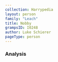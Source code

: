 ```yaml
---
collection: Harrypedia
layout: person
family: "Leach"
title: Nobby
grampsID: I0248
author: Luke Schierer
pageType: person
---
```


### Analysis
